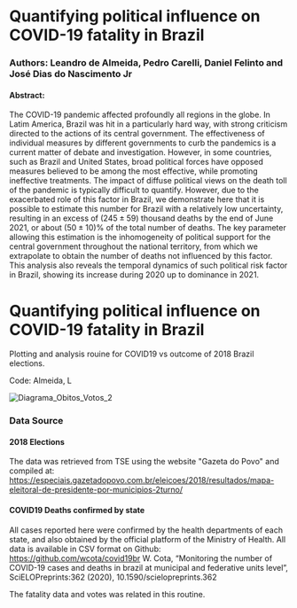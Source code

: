 # Quantifying political influence on COVID-19 fatality in Brazil
### Authors: Leandro de Almeida, Pedro Carelli, Daniel Felinto and José Dias do Nascimento Jr

#### Abstract:
The COVID-19 pandemic affected profoundly all regions in the globe. In Latim America, Brazil was hit in a particularly hard way, with strong criticism directed to the actions of its central government. The effectiveness of individual measures by different governments to curb the pandemics is a current matter of debate and investigation. However, in some countries, such as Brazil and United States, broad political forces have opposed measures believed to be among the most effective, while promoting ineffective treatments. The impact of diffuse political views on the death toll of the pandemic is typically difficult to quantify. However, due to the exacerbated role of this factor in Brazil, we demonstrate here that it is possible to estimate this number for Brazil with a relatively low uncertainty, resulting in an excess of $(245 \pm 59)$ thousand deaths by the end of June 2021, or about $(50 \pm 10)$\% of the total number of deaths. The key parameter allowing this estimation is the inhomogeneity of political support for the central government throughout the national territory, from which we extrapolate to obtain the number of deaths not influenced by this factor. This analysis also reveals the temporal dynamics of such political risk factor in Brazil, showing its increase during 2020 up to dominance in 2021.



# Quantifying political influence on COVID-19 fatality in Brazil
Plotting and analysis rouine for COVID19 vs outcome of 2018 Brazil elections.

Code: Almeida, L


![Diagrama_Obitos_Votos_2](https://user-images.githubusercontent.com/30126468/142464341-29da064b-567a-44c8-af31-fe04dc5bfbc1.png)


### Data Source
#### 2018 Elections

The data was retrieved from TSE using the website "Gazeta do Povo" and compiled at:
https://especiais.gazetadopovo.com.br/eleicoes/2018/resultados/mapa-eleitoral-de-presidente-por-municipios-2turno/

#### COVID19 Deaths confirmed by state
All cases reported here were confirmed by the health departments of each state, and also obtained by the official platform of the Ministry of Health. All data is available in CSV format on Github: https://github.com/wcota/covid19br
W. Cota, “Monitoring the number of COVID-19 cases and deaths in brazil at municipal and federative units level”, SciELOPreprints:362 (2020), 10.1590/scielopreprints.362

The fatality data and votes was related in this routine.

# #

